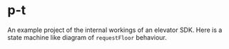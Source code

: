 # p-t

An example project of the internal workings of an elevator SDK.
Here is a state machine like diagram of `requestFloor` behaviour.

[](https://github.com/Robbie-Cook/p-t/blob/main/diagram.png?raw=true)
